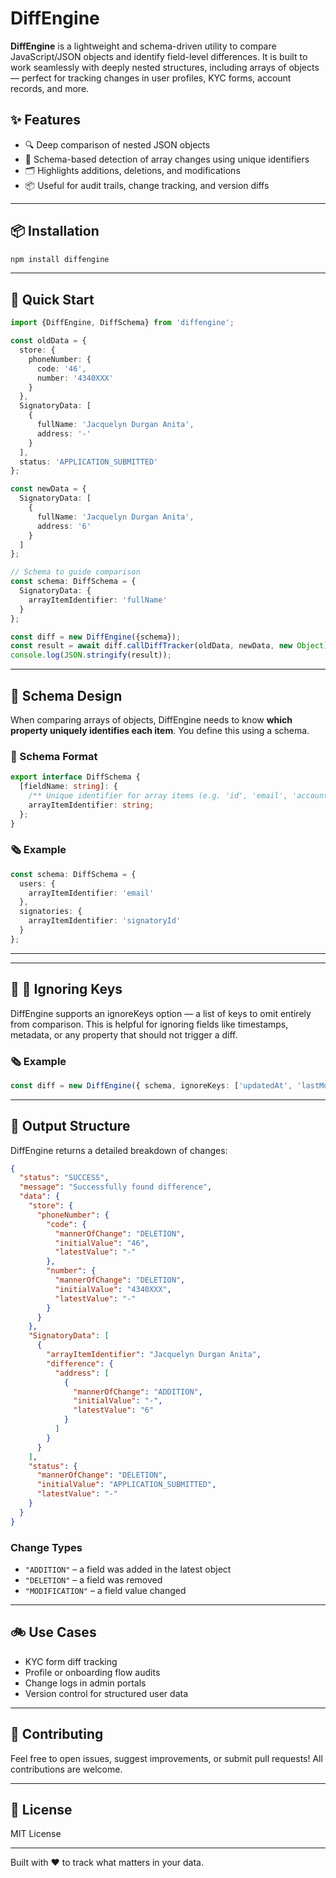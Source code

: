 # DiffEngine

**DiffEngine** is a lightweight and schema-driven utility to compare JavaScript/JSON objects and identify field-level differences. It is built to work seamlessly with deeply nested structures, including arrays of objects — perfect for tracking changes in user profiles, KYC forms, account records, and more.

## ✨ Features

* 🔍 Deep comparison of nested JSON objects
* 🧐 Schema-based detection of array changes using unique identifiers
* 🗂️ Highlights additions, deletions, and modifications
* 📦 Useful for audit trails, change tracking, and version diffs

---

## 📦 Installation

```bash
npm install diffengine
```

---

## 🚀 Quick Start

```ts
import {DiffEngine, DiffSchema} from 'diffengine';

const oldData = {
  store: {
    phoneNumber: {
      code: '46',
      number: '4340XXX'
    }
  },
  SignatoryData: [
    {
      fullName: 'Jacquelyn Durgan Anita',
      address: '-'
    }
  ],
  status: 'APPLICATION_SUBMITTED'
};

const newData = {
  SignatoryData: [
    {
      fullName: 'Jacquelyn Durgan Anita',
      address: '6'
    }
  ]
};

// Schema to guide comparison
const schema: DiffSchema = {
  SignatoryData: {
    arrayItemIdentifier: 'fullName'
  }
};

const diff = new DiffEngine({schema});
const result = await diff.callDiffTracker(oldData, newData, new Object);
console.log(JSON.stringify(result));
```

---

## 🧠 Schema Design

When comparing arrays of objects, DiffEngine needs to know **which property uniquely identifies each item**. You define this using a schema.

### 🔧 Schema Format

```ts
export interface DiffSchema {
  [fieldName: string]: {
    /** Unique identifier for array items (e.g. 'id', 'email', 'accountNumber') */
    arrayItemIdentifier: string;
  };
}
```

### 🗞️ Example

```ts
const schema: DiffSchema = {
  users: {
    arrayItemIdentifier: 'email'
  },
  signatories: {
    arrayItemIdentifier: 'signatoryId'
  }
};
```

---


---

## 🧠 🚫 Ignoring Keys
DiffEngine supports an ignoreKeys option — a list of keys to omit entirely from comparison. This is helpful for ignoring fields like timestamps, metadata, or any property that should not trigger a diff.

### 🗞️ Example

```ts
const diff = new DiffEngine({ schema, ignoreKeys: ['updatedAt', 'lastModified'] });
```
---

## 📄 Output Structure

DiffEngine returns a detailed breakdown of changes:

```json
{
  "status": "SUCCESS",
  "message": "Successfully found difference",
  "data": {
    "store": {
      "phoneNumber": {
        "code": {
          "mannerOfChange": "DELETION",
          "initialValue": "46",
          "latestValue": "-"
        },
        "number": {
          "mannerOfChange": "DELETION",
          "initialValue": "4340XXX",
          "latestValue": "-"
        }
      }
    },
    "SignatoryData": [
      {
        "arrayItemIdentifier": "Jacquelyn Durgan Anita",
        "difference": {
          "address": [
            {
              "mannerOfChange": "ADDITION",
              "initialValue": "-",
              "latestValue": "6"
            }
          ]
        }
      }
    ],
    "status": {
      "mannerOfChange": "DELETION",
      "initialValue": "APPLICATION_SUBMITTED",
      "latestValue": "-"
    }
  }
}
```

### Change Types

* `"ADDITION"` – a field was added in the latest object
* `"DELETION"` – a field was removed
* `"MODIFICATION"` – a field value changed

---

## 🚲 Use Cases

* KYC form diff tracking
* Profile or onboarding flow audits
* Change logs in admin portals
* Version control for structured user data

---

## 🤝 Contributing

Feel free to open issues, suggest improvements, or submit pull requests! All contributions are welcome.

---

## 📜 License

MIT License

---

Built with ❤️ to track what matters in your data.
